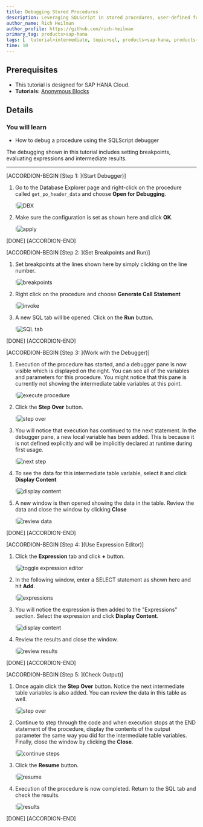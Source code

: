 ```yaml
---
title: Debugging Stored Procedures 
description: Leveraging SQLScript in stored procedures, user-defined functions, and user-defined libraries.
author_name: Rich Heilman
author_profile: https://github.com/rich-heilman
primary_tag: products>sap-hana
tags: [  tutorial>intermediate, topic>sql, products>sap-hana, products>sap-hana-cloud, products>sap-business-application-studio]   
time: 10
---
```


## Prerequisites  
- This tutorial is designed for SAP HANA Cloud.
- **Tutorials:** [Anonymous Blocks](hana-cloud-sqlscript-anonymous)

## Details
### You will learn  
- How to debug a procedure using the SQLScript debugger

The debugging shown in this tutorial includes setting breakpoints, evaluating expressions and intermediate results.

---

[ACCORDION-BEGIN [Step 1: ](Start Debugger)]

1. Go to the Database Explorer page and right-click on the procedure called `get_po_header_data` and choose **Open for Debugging**.

    !![DBX](1_1.png)

2. Make sure the configuration is set as shown here and click **OK**.

    !![apply](1_2.png)

[DONE]
[ACCORDION-END]

[ACCORDION-BEGIN [Step 2: ](Set Breakpoints and Run)]

1. Set breakpoints at the lines shown here by simply clicking on the line number.

    !![breakpoints](2_1.png)

2. Right click on the procedure and choose **Generate Call Statement**

    !![invoke](2_2.png)

3. A new SQL tab will be opened.  Click on the **Run** button.

    !![SQL tab](2_3.png)


[DONE]
[ACCORDION-END]

[ACCORDION-BEGIN [Step 3: ](Work with the Debugger)]

1. Execution of the procedure has started, and a debugger pane is now visible which is displayed on the right. You can see all of the variables and parameters for this procedure.  You might notice that this pane is currently not showing the intermediate table variables at this point.

    !![execute procedure](3_1.png)

2. Click the **Step Over** button.

    !![step over](3_2.png)

3. You will notice that execution has continued to the next statement. In the debugger pane, a new local variable has been added. This is because it is not defined explicitly and will be implicitly declared at runtime during first usage.

    !![next step](3_3.png)

4. To see the data for this intermediate table variable, select it and click **Display Content**

    !![display content](3_4.png)

5. A new window is then opened showing the data in the table. Review the data and close the window by clicking **Close**

    !![review data](3_5.png)


[DONE]
[ACCORDION-END]

[ACCORDION-BEGIN [Step 4: ](Use Expression Editor)]

1. Click the **Expression** tab and click **+** button.

    !![toggle expression editor](4_1.png)

2. In the following window, enter a SELECT statement as shown here and hit **Add**.

    !![expressions](4_2.png)

3. You will notice the expression is then added to the "Expressions" section. Select the expression and click  **Display Content**.

    !![display content](4_3.png)

4. Review the results and close the window.

    !![review results](4_4.png)


[DONE]
[ACCORDION-END]

[ACCORDION-BEGIN [Step 5: ](Check Output)]

1. Once again click the **Step Over** button. Notice the next intermediate table variables is also added.  You can review the data in this table as well.

    !![step over](5_1.png)

2. Continue to step through the code and when execution stops at the END statement of the procedure, display the contents of the output parameter the same way you did for the intermediate table variables. Finally, close the window by clicking the **Close**.

    !![continue steps](5_2.png)


3. Click the **Resume** button.

    !![resume](5_3.png)

4. Execution of the procedure is now completed. Return to the SQL tab and check the results.

    !![results](5_4.png)


[DONE]
[ACCORDION-END]
